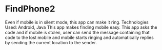 # FindPhone2
Even if mobile is in silent mode, this app can make it
ring. Technologies Used: Android, Java
This app makes finding mobile easy.
This app asks the code and if mobile is stolen, user can send the message containing that code to the lost mobile and mobile starts ringing
and automatically replies by sending the current location to the sender.

